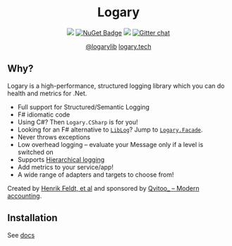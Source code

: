 <h1 align="center">Logary</h1>

<p align="center">
  <a href="https://travis-ci.com/logary/logary"><img src="https://travis-ci.com/logary/logary.svg?branch=master" /></a>
  <a href="https://www.nuget.org/packages/Logary"><img src="https://buildstats.info/nuget/Logary" title="NuGet Badge" /></a>
  <a href="https://github.com/sponsors/haf" title="Sponsor this"><img src="https://img.shields.io/static/v1?label=Sponsor&message=%E2%9D%A4&logo=GitHub&color=red" /></a>
  <a href="https://gitter.im/logary/logary"><img src="https://badges.gitter.im/logary.png" alt="Gitter chat" /></a>
</p>

<p align="center">
  <a href="https://twitter.com/logarylib">@logarylib</a>
  <a href="https://logary.tech">logary.tech</a>
</p>

## Why?

Logary is a high-performance, structured logging library which you can do health and metrics for
.Net.

 - Full support for Structured/Semantic Logging
 - F# idiomatic code
 - Using C#? Then `Logary.CSharp` is for you!
 - Looking for an F# alternative to [`LibLog`](https://github.com/damianh/LibLog)?
   Jump to [`Logary.Facade`](#using-logary-in-a-library).
 - Never throws exceptions
 - Low overhead logging – evaluate your Message only if a level is switched on
 - Supports [Hierarchical logging](#rule--hierarchical-logging)
 - Add metrics to your service/app!
 - A wide range of adapters and targets to choose from!

Created by [Henrik Feldt, et al](https://twitter.com/henrikfeldt) and sponsored by
[Qvitoo_ – Modern accounting](https://qvitoo.com/?utm_source=github&utm_campaign=logary).

## Installation

See [docs](https://logary.tech/dotnet/quickstart)

